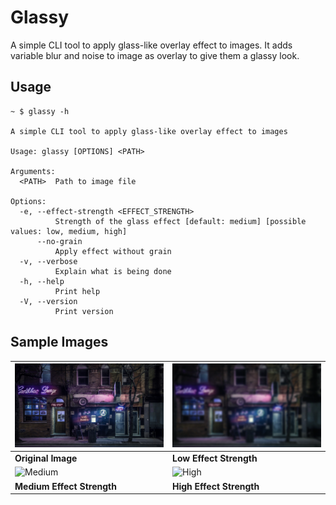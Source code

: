 # Glassy

A simple CLI tool to apply glass-like overlay effect to images.
It adds variable blur and noise to image as overlay to give them a glassy look.

## Usage

```
~ $ glassy -h

A simple CLI tool to apply glass-like overlay effect to images

Usage: glassy [OPTIONS] <PATH>

Arguments:
  <PATH>  Path to image file

Options:
  -e, --effect-strength <EFFECT_STRENGTH>
          Strength of the glass effect [default: medium] [possible values: low, medium, high]
      --no-grain
          Apply effect without grain
  -v, --verbose
          Explain what is being done
  -h, --help
          Print help
  -V, --version
          Print version
```

## Sample Images

![Original](examples/Sample.jpg) | ![Low](examples/Sample_low.jpg)
--- | ---
**Original Image** | **Low Effect Strength**
![Medium](examples/Sample_medium.jpg) | ![High](examples/Sample_high.jpg)
**Medium Effect Strength** | **High Effect Strength**
